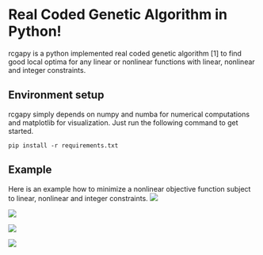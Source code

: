 # Real Coded Genetic Algorithm in Python!
rcgapy is a python implemented real coded genetic algorithm [1] to find good local optima
for any linear or nonlinear functions with linear, nonlinear and integer constraints. 

## Environment setup
rcgapy simply depends on numpy and numba for numerical computations and 
matplotlib for visualization.
Just run the following command to get started.

```[python]
pip install -r requirements.txt
```

## Example
Here is an example how to minimize a nonlinear objective function subject to linear, nonlinear
and integer constraints. 
![](C:\Users\bians\Documents\prob8.png)


![](D:\ga\ga\problem8.gif)

![](D:\ga\ga\population.gif)

![](D:\ga\ga\surface.png)